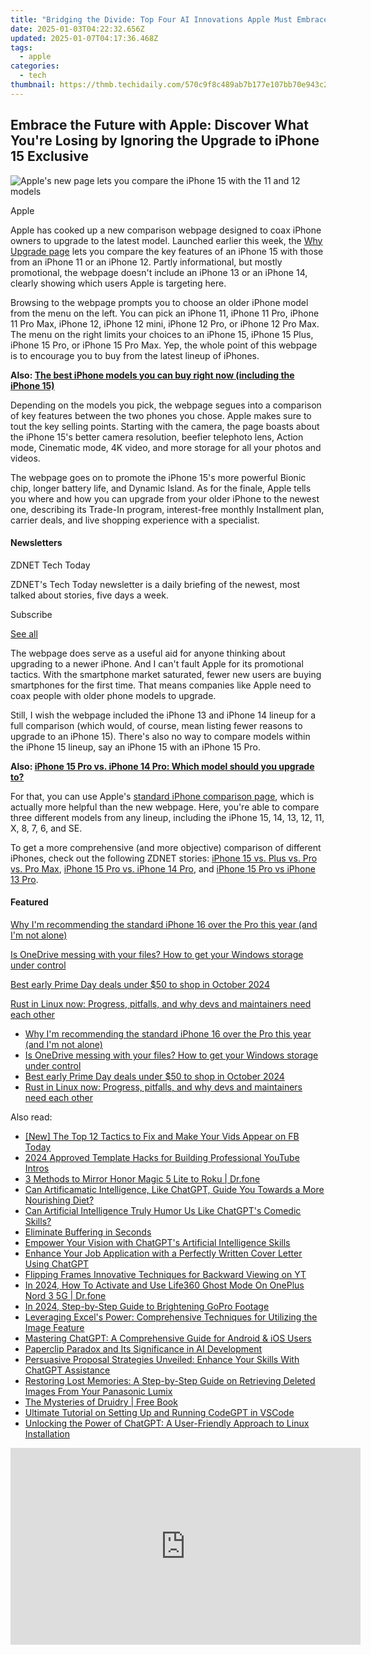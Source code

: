 ```yaml
---
title: "Bridging the Divide: Top Four AI Innovations Apple Must Embrace to Compete with Android Devices"
date: 2025-01-03T04:22:32.656Z
updated: 2025-01-07T04:17:36.468Z
tags:
  - apple
categories:
  - tech
thumbnail: https://thmb.techidaily.com/570c9f8c489ab7b177e107bb70e943c2e83376fe2ec5c74db5d76221f33fc6de.jpg
---
```


## Embrace the Future with Apple: Discover What You're Losing by Ignoring the Upgrade to iPhone 15  Exclusive

![Apple's new page lets you compare the iPhone 15 with the 11 and 12 models](https://www.zdnet.com/a/img/resize/697248e08e4c86f81b229afb62b264cd0bb172dc/2024/03/27/adf95394-715b-4911-a043-a925524574d9/image-top-apple-wants-you-to-know-what-youre-missing-by-not-upgrading-to-an-iphone-15.jpg?auto=webp&width=1280)

Apple

Apple has cooked up a new comparison webpage designed to coax iPhone owners to upgrade to the latest model. Launched earlier this week, the [Why Upgrade page](https://www.apple.com/iphone/why-upgrade/) lets you compare the key features of an iPhone 15 with those from an iPhone 11 or an iPhone 12\. Partly informational, but mostly promotional, the webpage doesn't include an iPhone 13 or an iPhone 14, clearly showing which users Apple is targeting here.

Browsing to the webpage prompts you to choose an older iPhone model from the menu on the left. You can pick an iPhone 11, iPhone 11 Pro, iPhone 11 Pro Max, iPhone 12, iPhone 12 mini, iPhone 12 Pro, or iPhone 12 Pro Max. The menu on the right limits your choices to an iPhone 15, iPhone 15 Plus, iPhone 15 Pro, or iPhone 15 Pro Max. Yep, the whole point of this webpage is to encourage you to buy from the latest lineup of iPhones. 

**Also: [The best iPhone models you can buy right now (including the iPhone 15)](https://www.zdnet.com/article/best-iphone/)**

Depending on the models you pick, the webpage segues into a comparison of key features between the two phones you chose. Apple makes sure to tout the key selling points. Starting with the camera, the page boasts about the iPhone 15's better camera resolution, beefier telephoto lens, Action mode, Cinematic mode, 4K video, and more storage for all your photos and videos.

The webpage goes on to promote the iPhone 15's more powerful Bionic chip, longer battery life, and Dynamic Island. As for the finale, Apple tells you where and how you can upgrade from your older iPhone to the newest one, describing its Trade-In program, interest-free monthly Installment plan, carrier deals, and live shopping experience with a specialist.

#### Newsletters

ZDNET Tech Today

ZDNET's Tech Today newsletter is a daily briefing of the newest, most talked about stories, five days a week.

 Subscribe

[See all](https://www.zdnet.com/newsletters/)

The webpage does serve as a useful aid for anyone thinking about upgrading to a newer iPhone. And I can't fault Apple for its promotional tactics. With the smartphone market saturated, fewer new users are buying smartphones for the first time. That means companies like Apple need to coax people with older phone models to upgrade.

Still, I wish the webpage included the iPhone 13 and iPhone 14 lineup for a full comparison (which would, of course, mean listing fewer reasons to upgrade to an iPhone 15). There's also no way to compare models within the iPhone 15 lineup, say an iPhone 15 with an iPhone 15 Pro.

**Also: [iPhone 15 Pro vs. iPhone 14 Pro: Which model should you upgrade to?](https://www.zdnet.com/article/iphone-15-pro-vs-iphone-14-pro/)**

For that, you can use Apple's [standard iPhone comparison page](https://www.apple.com/iphone/compare/), which is actually more helpful than the new webpage. Here, you're able to compare three different models from any lineup, including the iPhone 15, 14, 13, 12, 11, X, 8, 7, 6, and SE.

To get a more comprehensive (and more objective) comparison of different iPhones, check out the following ZDNET stories: [iPhone 15 vs. Plus vs. Pro vs. Pro Max](https://www.zdnet.com/article/new-iphone-15-models-compared-iphone-15-vs-plus-vs-pro-vs-pro-max/), [iPhone 15 Pro vs. iPhone 14 Pro](https://www.zdnet.com/article/iphone-15-pro-vs-iphone-14-pro/), and [iPhone 15 Pro vs iPhone 13 Pro](https://www.zdnet.com/article/iphone-15-pro-vs-iphone-13-pro-should-you-upgrade-to-the-newest-model/).

#### Featured

[Why I'm recommending the standard iPhone 16 over the Pro this year (and I'm not alone)](https://www.zdnet.com/article/why-im-recommending-the-standard-iphone-16-over-the-pro-this-year-and-im-not-alone/ "Why I'm recommending the standard iPhone 16 over the Pro this year (and I'm not alone)")

[Is OneDrive messing with your files? How to get your Windows storage under control](https://www.zdnet.com/article/is-onedrive-messing-with-your-files-how-to-get-your-windows-storage-under-control/ "Is OneDrive messing with your files? How to get your Windows storage under control")

[Best early Prime Day deals under $50 to shop in October 2024](https://www.zdnet.com/article/best-early-prime-day-deals-under-50/ "Best early Prime Day deals under $50 to shop in October 2024")

[Rust in Linux now: Progress, pitfalls, and why devs and maintainers need each other](https://www.zdnet.com/article/rust-in-linux-now-progress-pitfalls-and-why-devs-and-maintainers-need-each-other/ "Rust in Linux now: Progress, pitfalls, and why devs and maintainers need each other")

* [Why I'm recommending the standard iPhone 16 over the Pro this year (and I'm not alone)](https://www.zdnet.com/article/why-im-recommending-the-standard-iphone-16-over-the-pro-this-year-and-im-not-alone/ "Why I'm recommending the standard iPhone 16 over the Pro this year (and I'm not alone)")
* [Is OneDrive messing with your files? How to get your Windows storage under control](https://www.zdnet.com/article/is-onedrive-messing-with-your-files-how-to-get-your-windows-storage-under-control/ "Is OneDrive messing with your files? How to get your Windows storage under control")
* [Best early Prime Day deals under $50 to shop in October 2024](https://www.zdnet.com/article/best-early-prime-day-deals-under-50/ "Best early Prime Day deals under $50 to shop in October 2024")
* [Rust in Linux now: Progress, pitfalls, and why devs and maintainers need each other](https://www.zdnet.com/article/rust-in-linux-now-progress-pitfalls-and-why-devs-and-maintainers-need-each-other/ "Rust in Linux now: Progress, pitfalls, and why devs and maintainers need each other")

<ins class="adsbygoogle"
     style="display:block"
     data-ad-format="autorelaxed"
     data-ad-client="ca-pub-7571918770474297"
     data-ad-slot="1223367746"></ins>

<ins class="adsbygoogle"
     style="display:block"
     data-ad-client="ca-pub-7571918770474297"
     data-ad-slot="8358498916"
     data-ad-format="auto"
     data-full-width-responsive="true"></ins>

<span class="atpl-alsoreadstyle">Also read:</span>
<div><ul>
<li><a href="https://facebook-video-recording.techidaily.com/new-the-top-12-tactics-to-fix-and-make-your-vids-appear-on-fb-today/"><u>[New] The Top 12 Tactics to Fix and Make Your Vids Appear on FB Today</u></a></li>
<li><a href="https://youtube-lab.techidaily.com/approved-template-hacks-for-building-professional-youtube-intros/"><u>2024 Approved Template Hacks for Building Professional YouTube Intros</u></a></li>
<li><a href="https://screen-mirror.techidaily.com/3-methods-to-mirror-honor-magic-5-lite-to-roku-drfone-by-drfone-android/"><u>3 Methods to Mirror Honor Magic 5 Lite to Roku | Dr.fone</u></a></li>
<li><a href="https://tech-haven.techidaily.com/can-artificamatic-intelligence-like-chatgpt-guide-you-towards-a-more-nourishing-diet/"><u>Can Artificamatic Intelligence, Like ChatGPT, Guide You Towards a More Nourishing Diet?</u></a></li>
<li><a href="https://tech-haven.techidaily.com/can-artificial-intelligence-truly-humor-us-like-chatgpts-comedic-skills/"><u>Can Artificial Intelligence Truly Humor Us Like ChatGPT's Comedic Skills?</u></a></li>
<li><a href="https://network-issues.techidaily.com/eliminate-buffering-in-seconds/"><u>Eliminate Buffering in Seconds</u></a></li>
<li><a href="https://tech-haven.techidaily.com/empower-your-vision-with-chatgpts-artificial-intelligence-skills/"><u>Empower Your Vision with ChatGPT's Artificial Intelligence Skills</u></a></li>
<li><a href="https://tech-haven.techidaily.com/enhance-your-job-application-with-a-perfectly-written-cover-letter-using-chatgpt/"><u>Enhance Your Job Application with a Perfectly Written Cover Letter Using ChatGPT</u></a></li>
<li><a href="https://youtube-clips.techidaily.com/flipping-frames-innovative-techniques-for-backward-viewing-on-yt/"><u>Flipping Frames Innovative Techniques for Backward Viewing on YT</u></a></li>
<li><a href="https://location-social.techidaily.com/in-2024-how-to-activate-and-use-life360-ghost-mode-on-oneplus-nord-3-5g-drfone-by-drfone-virtual-android/"><u>In 2024, How To Activate and Use Life360 Ghost Mode On OnePlus Nord 3 5G | Dr.fone</u></a></li>
<li><a href="https://fox-boxes.techidaily.com/in-2024-step-by-step-guide-to-brightening-gopro-footage/"><u>In 2024, Step-by-Step Guide to Brightening GoPro Footage</u></a></li>
<li><a href="https://win-blog.techidaily.com/leveraging-excels-power-comprehensive-techniques-for-utilizing-the-image-feature/"><u>Leveraging Excel's Power: Comprehensive Techniques for Utilizing the Image Feature</u></a></li>
<li><a href="https://tech-haven.techidaily.com/mastering-chatgpt-a-comprehensive-guide-for-android-and-ios-users/"><u>Mastering ChatGPT: A Comprehensive Guide for Android & iOS Users</u></a></li>
<li><a href="https://tech-haven.techidaily.com/paperclip-paradox-and-its-significance-in-ai-development/"><u>Paperclip Paradox and Its Significance in AI Development</u></a></li>
<li><a href="https://tech-haven.techidaily.com/persuasive-proposal-strategies-unveiled-enhance-your-skills-with-chatgpt-assistance/"><u>Persuasive Proposal Strategies Unveiled: Enhance Your Skills With ChatGPT Assistance</u></a></li>
<li><a href="https://fox-tips.techidaily.com/restoring-lost-memories-a-step-by-step-guide-on-retrieving-deleted-images-from-your-panasonic-lumix/"><u>Restoring Lost Memories: A Step-by-Step Guide on Retrieving Deleted Images From Your Panasonic Lumix</u></a></li>
<li><a href="https://novels-ebooks.techidaily.com/210877318-9781632658135-the-mysteries-of-druidry/"><u>The Mysteries of Druidry | Free Book</u></a></li>
<li><a href="https://tech-haven.techidaily.com/ultimate-tutorial-on-setting-up-and-running-codegpt-in-vscode/"><u>Ultimate Tutorial on Setting Up and Running CodeGPT in VSCode</u></a></li>
<li><a href="https://tech-haven.techidaily.com/unlocking-the-power-of-chatgpt-a-user-friendly-approach-to-linux-installation/"><u>Unlocking the Power of ChatGPT: A User-Friendly Approach to Linux Installation</u></a></li>
</ul></div>

<!-- affiliate ads begin -->
<iframe width="560" height="315" src="https://www.youtube.com/embed/B2MlLvGxMwI?si=q_blGjXyJrGtzT8d" title="YouTube video player" frameborder="0" allow="accelerometer; autoplay; clipboard-write; encrypted-media; gyroscope; picture-in-picture; web-share" referrerpolicy="strict-origin-when-cross-origin" allowfullscreen></iframe>
<!-- affiliate ads end -->

